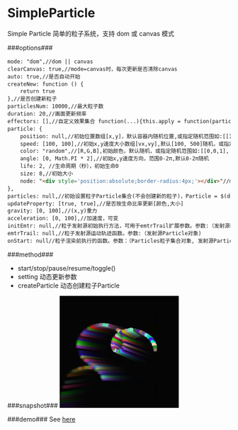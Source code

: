 # SimpleParticle
Simple Particle 简单的粒子系统，支持 dom 或 canvas 模式

###options###
```html
mode: "dom",//dom || canvas
clearCanvas: true,//mode=canvas时，每次更新是否清除canvas
auto: true,//是否自动开始
createNew: function () {
    return true
},//是否创建新粒子
particlesNum: 10000,//最大粒子数
duration: 20,//画面更新频率
effectors: [],//自定义效果集合 function(...){this.apply = function(particle){}}}
particle: {
    position: null,//初始位置数组[x,y]，默认容器内随机位置,或指定随机范围如:[[100,200], [10,30]]，默认容器中央
    speed: [100, 100],//初始x,y速度大小数组[vx,vy],默认[100, 500]随机，或指定随机范围如:[[100,200], [10,30]]
    color: "random",//[R,G,B],初始颜色，默认随机，或指定随机范围如:[[0,0,1], [1,0,0]]，["white", "red"]
    angle: [0, Math.PI * 2],//初始x,y速度方向，范围0-2π,默认0-2π随机
    life: 2, //生命周期（秒），初始生命0
    size: 8,//初始大小
    node: "<div style='position:absolute;border-radius:4px;'></div>"//mode=dom有效
},
particles: null,//初始设置粒子Particle集合(不会创建新的粒子)，Particle = $(dom).simpleParticles("createParticle", particle's option)
updateProperty: [true, true],//是否按生命比率更新[颜色,大小]
gravity: [0, 100],//(x,y)重力
acceleration: [0, 100],//加速度，可变
initEmtr: null,//粒子发射源初始执行方法，可用于emtrTrail扩展参数。参数:（发射源Particle对象)
emtrTrail: null,//粒子发射源运动轨迹函数。参数:（发射源Particle对象)
onStart: null//粒子渲染前执行的函数。参数：（Particles粒子集合对象, 发射源Particle对象）
```
###method###
+ start/stop/pause/resume/toggle()
+ setting 动态更新参数
+ createParticle 动态创建粒子Particle

###snapshot###
![image](snapshot/test.png)

###demo###
See [here](http://tt-cc.cn/front-end/jquery-plugins/particle)
